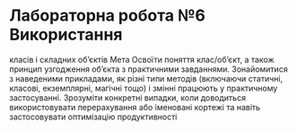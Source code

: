 # Лабораторна робота №6 Використання
класів і складних об’єктів
Мета
Освоїти поняття клас/об’єкт, а також принцип узгодження об’єкта з практичними завданнями.
Зонайомитися з наведеними прикладами, як різні типи методів (включаючи статичні, класові,
екземплярні, магічні тощо) і змінні працюють у практичному застосуванні. Зрозуміти конкретні
випадки, коли доводиться використовувати перерахування або іменовані кортежі та навіть
застосовувати оптимізацію продуктивності
